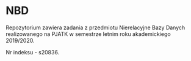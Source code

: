 # NBD
Repozytorium zawiera zadania z przedmiotu Nierelacyjne Bazy Danych realizowanego na PJATK   w semestrze letnim roku akademickiego 2019/2020.  
  
  
Nr indeksu - s20836.

